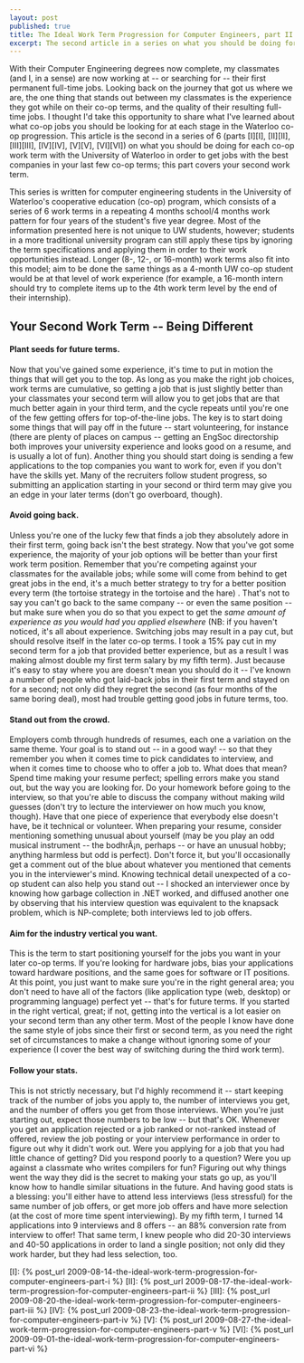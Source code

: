 ```yaml
---
layout: post
published: true
title: The Ideal Work Term Progression for Computer Engineers, part II
excerpt: The second article in a series on what you should be doing for each co-op work term.
---
```


With their Computer Engineering degrees now complete, my classmates (and I, in a sense) are now working at -- or
searching for -- their first permanent full-time jobs. Looking back on the journey that got us where we are, the one
thing that stands out between my classmates is the experience they got while on their co-op terms, and the quality of
their resulting full-time jobs. I thought I'd take this opportunity to share what I've learned about what co-op jobs you
should be looking for at each stage in the Waterloo co-op progression. This article is the second in a series of 6
(parts [I][I], [II][II], [III][III], [IV][IV], [V][V], [VI][VI]) on what you should be doing for each co-op work term
with the University of Waterloo in order to get jobs with the best companies in your last few co-op terms; this part
covers your second work term.

This series is written for computer engineering students in the University of Waterloo's cooperative education (co-op)
program, which consists of a series of 6 work terms in a repeating 4 months school/4 months work pattern for four years
of the student's five year degree. Most of the information presented here is not unique to UW students, however;
students in a more traditional university program can still apply these tips by ignoring the term specifications and
applying them in order to their work opportunities instead. Longer (8-, 12-, or 16-month) work terms also fit into this
model; aim to be done the same things as a 4-month UW co-op student would be at that level of work experience (for
example, a 16-month intern should try to complete items up to the 4th work term level by the end of their internship).

## Your Second Work Term -- Being Different

#### Plant seeds for future terms.

Now that you've gained some experience, it's time to put in motion the things that will get you to the top. As long as
you make the right job choices, work terms are cumulative, so getting a job that is just slightly better than your
classmates your second term will allow you to get jobs that are that much better again in your third term, and the cycle
repeats until you're one of the few getting offers for top-of-the-line jobs. The key is to start doing some things that
will pay off in the future -- start volunteering, for instance (there are plenty of places on campus -- getting an EngSoc
directorship both improves your university experience and looks good on a resume, and is usually a lot of fun). Another
thing you should start doing is sending a few applications to the top companies you want to work for, even if you don't
have the skills yet. Many of the recruiters follow student progress, so submitting an application starting in your
second or third term may give you an edge in your later terms (don't go overboard, though).

#### Avoid going back.

Unless you're one of the lucky few that finds a job they absolutely adore in their first term, going back isn't the best
strategy. Now that you've got some experience, the majority of your job options will be better than your first work term
position. Remember that you're competing against your classmates for the available jobs; while some will come from
behind to get great jobs in the end, it's a much better strategy to try for a better position every term (the tortoise
strategy in the tortoise and the hare) . That's not to say you can't go back to the same company -- or even the same
position -- but make sure when you do so that you expect to get the *same amount of experience as you would had you
applied elsewhere* (NB: if you haven't noticed, it's all about experience. Switching jobs may result in a pay cut, but
should resolve itself in the later co-op terms. I took a 15% pay cut in my second term for a job that provided better
experience, but as a result I was making almost double my first term salary by my fifth term). Just because it's easy to
stay where you are doesn't mean you should do it -- I've known a number of people who got laid-back jobs in their first
term and stayed on for a second; not only did they regret the second (as four months of the same boring deal), most had
trouble getting good jobs in future terms, too.

#### Stand out from the crowd.

Employers comb through hundreds of resumes, each one a variation on the same theme. Your goal is to stand out -- in a
good way! -- so that they remember you when it comes time to pick candidates to interview, and when it comes time to
choose who to offer a job to. What does that mean? Spend time making your resume perfect; spelling errors make you stand
out, but the way you are looking for. Do your homework before going to the interview, so that you're able to discuss the
company without making wild guesses (don't try to lecture the interviewer on how much you know, though). Have that one
piece of experience that everybody else doesn't have, be it technical or volunteer. When preparing your resume, consider
mentioning something unusual about yourself (may be you play an odd musical instrument -- the bodhr&Atilde;&iexcl;n,
perhaps -- or have an unusual hobby; anything harmless but odd is perfect). Don't force it, but you'll occasionally get a
comment out of the blue about whatever you mentioned that cements you in the interviewer's mind. Knowing technical
detail unexpected of a co-op student can also help you stand out -- I shocked an interviewer once by knowing how garbage
collection in .NET worked, and diffused another one by observing that his interview question was equivalent to the
knapsack problem, which is NP-complete; both interviews led to job offers.

#### Aim for the industry vertical you want.

This is the term to start positioning yourself for the jobs you want in your later co-op terms. If you're looking for
hardware jobs, bias your applications toward hardware positions, and the same goes for software or IT positions. At this
point, you just want to make sure you're in the right general area; you don't need to have all of the factors (like
application type (web, desktop) or programming language) perfect yet -- that's for future terms. If you started in the
right vertical, great; if not, getting into the vertical is a lot easier on your second term than any other term. Most
of the people I know have done the same style of jobs since their first or second term, as you need the right set of
circumstances to make a change without ignoring some of your experience (I cover the best way of switching during the
third work term).

#### Follow your stats.

This is not strictly necessary, but I'd highly recommend it -- start keeping track of the number of jobs you apply to,
the number of interviews you get, and the number of offers you get from those interviews. When you're just starting out,
expect those numbers to be low -- but that's OK. Whenever you get an application rejected or a job ranked or not-ranked
instead of offered, review the job posting or your interview performance in order to figure out why it didn't work out.
Were you applying for a job that you had little chance of getting? Did you respond poorly to a question? Were you up
against a classmate who writes compilers for fun? Figuring out why things went the way they did is the secret to making
your stats go up, as you'll know how to handle similar situations in the future. And having good stats is a blessing:
you'll either have to attend less interviews (less stressful) for the same number of job offers, or get more job offers
and have more selection (at the cost of more time spent interviewing). By my fifth term, I turned 14 applications into 9
interviews and 8 offers -- an 88% conversion rate from interview to offer! That same term, I knew people who did 20-30
interviews and 40-50 applications in order to land a single position; not only did they work harder, but they had less
selection, too.

[I]: {% post_url 2009-08-14-the-ideal-work-term-progression-for-computer-engineers-part-i %}
[II]: {% post_url 2009-08-17-the-ideal-work-term-progression-for-computer-engineers-part-ii %}
[III]: {% post_url 2009-08-20-the-ideal-work-term-progression-for-computer-engineers-part-iii %}
[IV]: {% post_url 2009-08-23-the-ideal-work-term-progression-for-computer-engineers-part-iv %}
[V]: {% post_url 2009-08-27-the-ideal-work-term-progression-for-computer-engineers-part-v %}
[VI]: {% post_url 2009-09-01-the-ideal-work-term-progression-for-computer-engineers-part-vi %}
